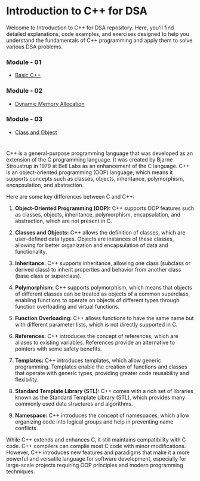# Introduction to C++ for DSA

Welcome to Introduction to C++ for DSA repository. Here, you'll find detailed explanations, code examples, and exercises designed to help you understand the fundamentals of C++ programming and apply them to solve various DSA problems.

### Module - 01

- [Basic C++](https://github.com/hasnat-shahriyar/CPP/tree/main/Module-01)

### Module - 02

- [Dynamic Memory Allocation](https://github.com/hasnat-shahriyar/CPP/tree/main/Module-02)

### Module - 03

- [Class and Object](https://github.com/hasnat-shahriyar/CPP/tree/main/Module-03)

#

C++ is a general-purpose programming language that was developed as an extension of the C programming language. It was created by Bjarne Stroustrup in 1979 at Bell Labs as an enhancement of the C language. C++ is an object-oriented programming (OOP) language, which means it supports concepts such as classes, objects, inheritance, polymorphism, encapsulation, and abstraction.

Here are some key differences between C and C++:

1. **Object-Oriented Programming (OOP):** C++ supports OOP features such as classes, objects, inheritance, polymorphism, encapsulation, and abstraction, which are not present in C.

2. **Classes and Objects:** C++ allows the definition of classes, which are user-defined data types. Objects are instances of these classes, allowing for better organization and encapsulation of data and functionality.

3. **Inheritance:** C++ supports inheritance, allowing one class (subclass or derived class) to inherit properties and behavior from another class (base class or superclass).

4. **Polymorphism:** C++ supports polymorphism, which means that objects of different classes can be treated as objects of a common superclass, enabling functions to operate on objects of different types through function overloading and virtual functions.

5. **Function Overloading:** C++ allows functions to have the same name but with different parameter lists, which is not directly supported in C.

6. **References:** C++ introduces the concept of references, which are aliases to existing variables. References provide an alternative to pointers with some safety benefits.

7. **Templates:** C++ introduces templates, which allow generic programming. Templates enable the creation of functions and classes that operate with generic types, providing greater code reusability and flexibility.

8. **Standard Template Library (STL):** C++ comes with a rich set of libraries known as the Standard Template Library (STL), which provides many commonly used data structures and algorithms.

9. **Namespace:** C++ introduces the concept of namespaces, which allow organizing code into logical groups and help in preventing name conflicts.

While C++ extends and enhances C, it still maintains compatibility with C code. C++ compilers can compile most C code with minor modifications. However, C++ introduces new features and paradigms that make it a more powerful and versatile language for software development, especially for large-scale projects requiring OOP principles and modern programming techniques.
